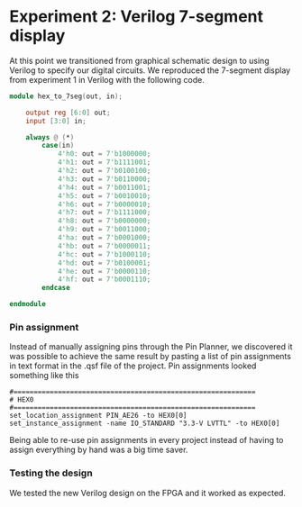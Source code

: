 # Experiment 2: Verilog 7-segment display

At this point we transitioned from graphical schematic design to using Verilog to specify our digital circuits. We reproduced the 7-segment display from experiment 1 in Verilog with the following code.

```verilog
module hex_to_7seg(out, in);

	output reg [6:0] out;
	input [3:0] in;

	always @ (*)
		case(in)
			4'h0: out = 7'b1000000;
			4'h1: out = 7'b1111001;
			4'h2: out = 7'b0100100;
			4'h3: out = 7'b0110000;
			4'h4: out = 7'b0011001;
			4'h5: out = 7'b0010010;
			4'h6: out = 7'b0000010;
			4'h7: out = 7'b1111000;
			4'h8: out = 7'b0000000;
			4'h9: out = 7'b0011000;
			4'ha: out = 7'b0001000;
			4'hb: out = 7'b0000011;
			4'hc: out = 7'b1000110;
			4'hd: out = 7'b0100001;
			4'he: out = 7'b0000110;
			4'hf: out = 7'b0001110;
		endcase

endmodule
```

### Pin assignment

Instead of manually assigning pins through the Pin Planner, we discovered it was possible to achieve the same result by pasting a list of pin assignments in text format in the .qsf file of the project. Pin assignments looked something like this

```
#============================================================
# HEX0
#============================================================
set_location_assignment PIN_AE26 -to HEX0[0]
set_instance_assignment -name IO_STANDARD "3.3-V LVTTL" -to HEX0[0]
```
Being able to re-use pin assignments in every project instead of having to assign everything by hand was a big time saver.

### Testing the design

We tested the new Verilog design on the FPGA and it worked as expected.
